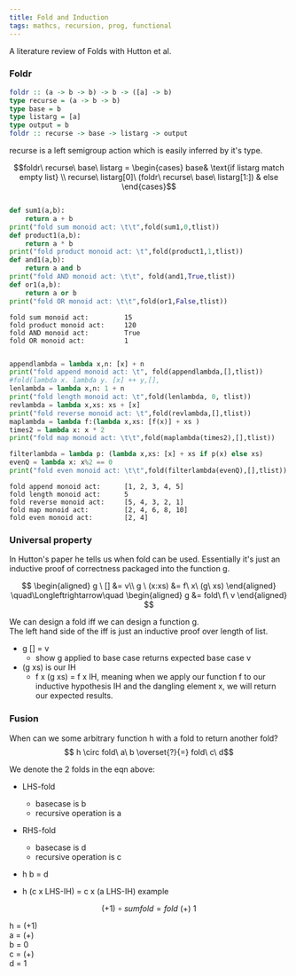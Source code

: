 ```yaml
---
title: Fold and Induction
tags: mathcs, recursion, prog, functional
---
```


A literature review of Folds with Hutton et al.

### Foldr

```haskell
foldr :: (a -> b -> b) -> b -> ([a] -> b)
type recurse = (a -> b -> b)
type base = b
type listarg = [a]
type output = b
foldr :: recurse -> base -> listarg -> output
```
recurse is a left semigroup action which is easily inferred by it's type.

$$foldr\ recurse\ base\ listarg = \begin{cases} base& \text{if listarg match empty list} \\ recurse\ listarg[0]\ (foldr\ recurse\ base\ listarg[1:]) & else \end{cases}$$



```python

def sum1(a,b):
    return a + b
print("fold sum monoid act: \t\t",fold(sum1,0,tlist))
def product1(a,b):
    return a * b
print("fold product monoid act: \t",fold(product1,1,tlist))
def and1(a,b):
    return a and b
print("fold AND monoid act: \t\t", fold(and1,True,tlist))
def or1(a,b):
    return a or b
print("fold OR monoid act: \t\t",fold(or1,False,tlist))
```
```code
fold sum monoid act: 		 15
fold product monoid act: 	 120
fold AND monoid act: 		 True
fold OR monoid act: 		 1

```


```python

appendlambda = lambda x,n: [x] + n
print("fold append monoid act: \t", fold(appendlambda,[],tlist))
#fold(lambda x. lambda y. [x] ++ y,[],
lenlambda = lambda x,n: 1 + n
print("fold length monoid act: \t",fold(lenlambda, 0, tlist))
revlambda = lambda x,xs: xs + [x]
print("fold reverse monoid act: \t",fold(revlambda,[],tlist))
maplambda = lambda f:(lambda x,xs: [f(x)] + xs )
times2 = lambda x: x * 2
print("fold map monoid act: \t\t",fold(maplambda(times2),[],tlist))

filterlambda = lambda p: (lambda x,xs: [x] + xs if p(x) else xs)
evenQ = lambda x: x%2 == 0
print("fold even monoid act: \t\t",fold(filterlambda(evenQ),[],tlist))
```

```code
fold append monoid act: 	 [1, 2, 3, 4, 5]
fold length monoid act: 	 5
fold reverse monoid act: 	 [5, 4, 3, 2, 1]
fold map monoid act: 		 [2, 4, 6, 8, 10]
fold even monoid act: 		 [2, 4]
```

### Universal property

In Hutton's paper he tells us when fold can be used. Essentially it's just an inductive proof of correctness packaged into the function g.

$$   \begin{aligned}
    g  \ []  &=  v\\
    g \ (x:xs) &=  f\ x\ (g\ xs) 
  \end{aligned}
  \quad\Longleftrightarrow\quad
  \begin{aligned}
    g &= fold\ f\ v 
  \end{aligned} $$

We can design a fold iff we can design a function g.  
The left hand side of the iff is just an inductive proof over length of list.

* g [] = v
  * show g applied to base case returns expected base case v
* (g xs) is our IH  
  * f x (g xs) = f x IH, meaning when we apply our function f to our inductive hypothesis IH and the dangling element x, we will return our expected results.

### Fusion
When can we some arbitrary function h with a fold to return another fold?
$$ h \circ fold\ a\ b \overset{?}{=} fold\ c\ d$$

We denote the 2 folds in the eqn above:  

* LHS-fold
  * basecase is b
  * recursive operation is a
* RHS-fold
  * basecase is d
  * recursive operation is c

* h b = d
* h (c x LHS-IH) = c x (a LHS-IH) 
example  

$$ (+1) \circ sumfold = fold\ (+)\ 1 $$
  
h = (+1)  
a = (+)  
b = 0  
c = (+)  
d = 1  